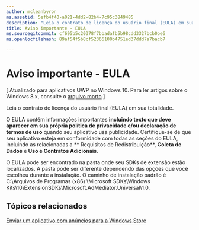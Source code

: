 ```yaml
---
author: mcleanbyron
ms.assetid: 5efb4f40-a021-4dd2-82b4-7c95c3849485
description: "Leia o contrato de licença do usuário final (EULA) em sua totalidade para obter informações importantes."
title: Aviso importante - EULA
ms.sourcegitcommit: cf695b5c20378f7bbadafb5b98cdd3327bcb0be6
ms.openlocfilehash: 89af54f5b8cf52366100b4751ed37ddd7a7bacb7

---
```


# Aviso importante - EULA


\[ Atualizado para aplicativos UWP no Windows 10. Para ler artigos sobre o Windows 8.x, consulte o [arquivo morto](http://go.microsoft.com/fwlink/p/?linkid=619132) \]

Leia o contrato de licença do usuário final (EULA) em sua totalidade.

O EULA contém informações importantes **incluindo texto que deve aparecer em sua própria política de privacidade e/ou declaração de termos de uso** quando seu aplicativo usa publicidade. Certifique-se de que seu aplicativo esteja em conformidade com todas as seções do EULA, incluindo as relacionadas a ** Requisitos de Redistribuição**, **Coleta de Dados** e **Uso e Contratos Adicionais**.

O EULA pode ser encontrado na pasta onde seu SDKs de extensão estão localizados. A pasta pode ser diferente dependendo das opções que você escolheu durante a instalação. O caminho de instalação padrão é C:\\Arquivos de Programas (x86) \\Microsoft SDKs\\Windows Kits\\10\\ExtensionSDKs\\Microsoft.AdMediator.Universal\\1.0.

## Tópicos relacionados

[Enviar um aplicativo com anúncios para a Windows Store](submit-an-app-with-ads-to-the-windows-store.md)

 

 



<!--HONumber=Jun16_HO4-->


